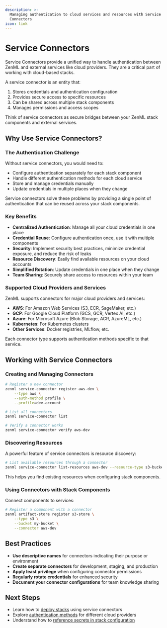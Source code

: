 ```yaml
---
description: >-
  Managing authentication to cloud services and resources with Service
  Connectors
icon: link
---
```


# Service Connectors

Service Connectors provide a unified way to handle authentication between ZenML and external services like cloud providers. They are a critical part of working with cloud-based stacks.

A service connector is an entity that:

1. Stores credentials and authentication configuration
2. Provides secure access to specific resources
3. Can be shared across multiple stack components
4. Manages permissions and access scopes

Think of service connectors as secure bridges between your ZenML stack components and external services.

## Why Use Service Connectors?

### The Authentication Challenge

Without service connectors, you would need to:
* Configure authentication separately for each stack component
* Handle different authentication methods for each cloud service
* Store and manage credentials manually
* Update credentials in multiple places when they change

Service connectors solve these problems by providing a single point of authentication that can be reused across your stack components.

### Key Benefits

* **Centralized Authentication**: Manage all your cloud credentials in one place
* **Credential Reuse**: Configure authentication once, use it with multiple components
* **Security**: Implement security best practices, minimize credential exposure, and reduce the risk of leaks
* **Resource Discovery**: Easily find available resources on your cloud accounts
* **Simplified Rotation**: Update credentials in one place when they change
* **Team Sharing**: Securely share access to resources within your team

### Supported Cloud Providers and Services

ZenML supports connectors for major cloud providers and services:

* **AWS**: For Amazon Web Services (S3, ECR, SageMaker, etc.)
* **GCP**: For Google Cloud Platform (GCS, GCR, Vertex AI, etc.)
* **Azure**: For Microsoft Azure (Blob Storage, ACR, AzureML, etc.)
* **Kubernetes**: For Kubernetes clusters
* **Other Services**: Docker registries, MLflow, etc.

Each connector type supports authentication methods specific to that service.

## Working with Service Connectors

### Creating and Managing Connectors

```bash
# Register a new connector
zenml service-connector register aws-dev \
    --type aws \
    --auth-method profile \
    --profile=dev-account

# List all connectors
zenml service-connector list

# Verify a connector works
zenml service-connector verify aws-dev
```

### Discovering Resources

A powerful feature of service connectors is resource discovery:

```bash
# List available resources through a connector
zenml service-connector list-resources aws-dev --resource-type s3-bucket
```

This helps you find existing resources when configuring stack components.

### Using Connectors with Stack Components

Connect components to services:

```bash
# Register a component with a connector
zenml artifact-store register s3-store \
    --type s3 \
    --bucket my-bucket \
    --connector aws-dev
```

## Best Practices

* **Use descriptive names** for connectors indicating their purpose or environment
* **Create separate connectors** for development, staging, and production
* **Apply least privilege** when configuring connector permissions
* **Regularly rotate credentials** for enhanced security
* **Document your connector configurations** for team knowledge sharing

## Next Steps

* Learn how to [deploy stacks](https://docs.zenml.io/stacks/deployment) using service connectors
* Explore [authentication methods](https://docs.zenml.io/how-to/infrastructure-deployment/auth-management/service-connectors-guide) for different cloud providers 
* Understand how to [reference secrets in stack configuration](https://docs.zenml.io/how-to/infrastructure-deployment/stack-deployment/reference-secrets-in-stack-configuration)
